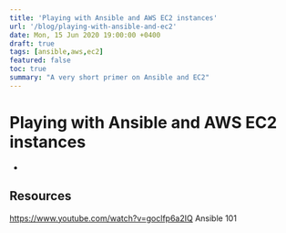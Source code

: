 ```yaml
---
title: 'Playing with Ansible and AWS EC2 instances'
url: '/blog/playing-with-ansible-and-ec2'
date: Mon, 15 Jun 2020 19:00:00 +0400
draft: true
tags: [ansible,aws,ec2]
featured: false
toc: true
summary: "A very short primer on Ansible and EC2"
---
```


# Playing with Ansible and AWS EC2 instances



- 

## Resources

https://www.youtube.com/watch?v=goclfp6a2IQ Ansible 101